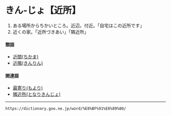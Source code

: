 # きん‐じょ【近所】

1.  ある場所からちかいところ。近辺。付近。「自宅はこの近所です」
2.  近くの家。「近所づきあい」「隣近所」
    

#### 類語

-   [近間(ちかま)](https://dictionary.goo.ne.jp/word/%E8%BF%91%E9%96%93/#jn-141214)
-   [近隣(きんりん)](https://dictionary.goo.ne.jp/word/%E8%BF%91%E9%9A%A3/#jn-59977)

#### 関連語

-   [最寄り(もより)](https://dictionary.goo.ne.jp/word/%E6%9C%80%E5%AF%84%E3%82%8A/#jn-220322)
-   [隣近所(となりきんじょ)](https://dictionary.goo.ne.jp/word/%E9%9A%A3%E8%BF%91%E6%89%80/#jn-159682)

---
`https://dictionary.goo.ne.jp/word/%E8%BF%91%E6%89%80/`
